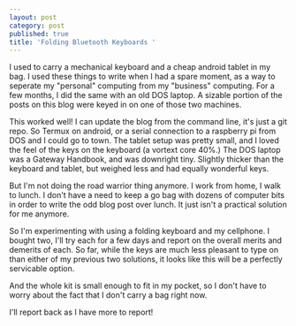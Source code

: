 ```yaml
---
layout: post
category: post
published: true
title: 'Folding Bluetooth Keyboards '
---
```

I used to carry a mechanical keyboard and a cheap android tablet in my bag. I used these things to write when I had a spare moment, as a way to seperate my "personal" computing from my "business" computing. For a few months, I did the same with an old DOS laptop. A sizable portion of the posts on this blog were keyed in on one of those two machines. 

This worked well! I can update the blog from the command line, it's just a git repo. So Termux on android, or a serial connection to a raspberry pi from DOS and I could go to town. The tablet setup was pretty small, and I loved the feel of the keys on the keyboard (a vortext core 40%.) The DOS laptop was a Gateway Handbook, and was downright tiny. Slightly thicker than the keyboard and tablet, but weighed less and had equally wonderful keys. 

But I'm not doing the road warrior thing anymore. I work from home, I walk to lunch. I don't have a need to keep a go bag with dozens of computer bits in order to write the odd blog post over lunch. It just isn't a practical solution for me anymore.

So I'm experimenting with using a folding keyboard and my cellphone. I bought two, I'll try each for a few days and report on the overall merits and demerits of each. So far, while the keys are much less pleasant to type on than either of my previous two solutions, it looks like this will be a perfectly servicable option. 

And the whole kit is small enough to fit in my pocket, so I don't have to worry about the fact that I don't carry a bag right now. 

I'll report back as I have more to report!
